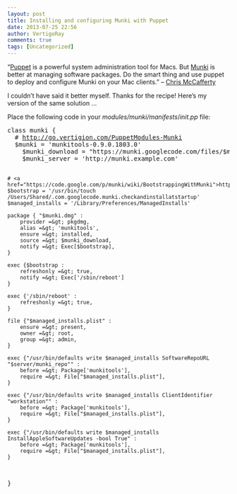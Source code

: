 ```yaml
---
layout: post
title: Installing and configuring Munki with Puppet
date: 2013-07-25 22:56
author: VertigoRay
comments: true
tags: [Uncategorized]
---
```

<p>&ldquo;<a href="http://projects.puppetlabs.com/projects/puppet" title="Puppet" target="_blank">Puppet</a> is a powerful system administration tool for Macs. But <a href="http://code.google.com/p/munki/" title="Munki" target="_blank">Munki</a> is better at managing software packages. Do the smart thing and use puppet to deploy and configure Munki on your Mac clients.&rdquo; &ndash; <a href="http://seeskill.wordpress.com/author/cilefen/" title="Chris McCafferty" target="_blank">Chris McCafferty</a></p>
<p>I couldn&rsquo;t have said it better myself. Thanks for the recipe! <span>Here&rsquo;s my version of the same solution &hellip;</span><!-- more --></p>
<p>Place the following code in your <em>modules/munki/manifests</em>/<em>init.pp</em> file:</p>
<pre class="brush: puppet">class munki {
<span>	</span># <a href="http://go.vertigion.com/PuppetModules-Munki">http://go.vertigion.com/PuppetModules-Munki</a>
<span>	</span>$munki = 'munkitools-0.9.0.1803.0'
	$munki_download = "https://munki.googlecode.com/files/$munki.dmg"
	$munki_server = 'http://munki.example.com'

	# <a href="https://code.google.com/p/munki/wiki/BootstrappingWithMunki">https://code.google.com/p/munki/wiki/BootstrappingWithMunki</a>
	$bootstrap = '/usr/bin/touch /Users/Shared/.com.googlecode.munki.checkandinstallatstartup'
	$managed_installs = '/Library/Preferences/ManagedInstalls'

	package { "$munki.dmg" :
		provider =&gt; pkgdmg,
		alias =&gt; 'munkitools',
		ensure =&gt; installed,
		source =&gt; $munki_download,
		notify =&gt; Exec[$bootstrap],
	}

	exec {$bootstrap :
		refreshonly =&gt; true,
		notify =&gt; Exec['/sbin/reboot']
	}

	exec {'/sbin/reboot' :
		refreshonly =&gt; true,
	}

	file {"$managed_installs.plist" :
		ensure =&gt; present,
		owner =&gt; root,
		group =&gt; admin,
	}

	exec {"/usr/bin/defaults write $managed_installs SoftwareRepoURL "$server/munki_repo"" :
		before =&gt; Package['munkitools'],
		require =&gt; File["$managed_installs.plist"],
	}

	exec {"/usr/bin/defaults write $managed_installs ClientIdentifier "workstation"" :
		before =&gt; Package['munkitools'],
		require =&gt; File["$managed_installs.plist"],
	}

	exec {"/usr/bin/defaults write $managed_installs InstallAppleSoftwareUpdates -bool True" :
		before =&gt; Package['munkitools'],
		require =&gt; File["$managed_installs.plist"],
	}
}</pre>
